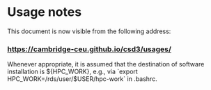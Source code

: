 # Usage notes

This document is now visible from the following address:

### https://cambridge-ceu.github.io/csd3/usages/

Whenever appropriate, it is assumed that the destination of software installation is ${HPC_WORK}, e.g., 
via `export HPC_WORK=/rds/user/$USER/hpc-work` in .bashrc.
